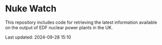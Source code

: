 # Nuke Watch

This repository includes code for retrieving the latest information available on the output of EDF nuclear power plants in the UK.

Last updated: 2024-09-28 15:10